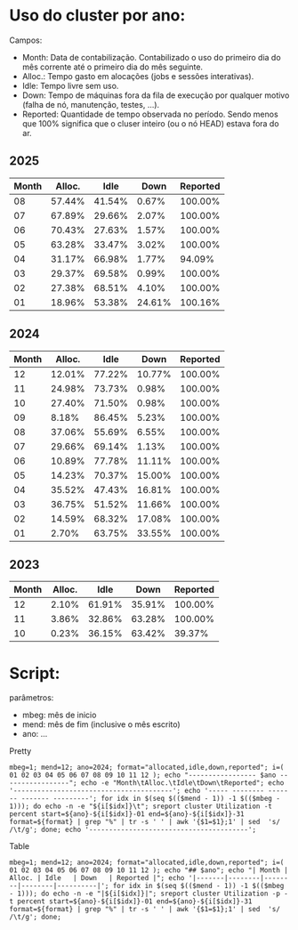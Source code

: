 # Uso do cluster por ano:
Campos:
 - Month: Data de contabilização. Contabilizado o uso do primeiro dia do mês corrente até o primeiro dia do mês seguinte.
 - Alloc.: Tempo gasto em alocações (jobs e sessões interativas).
 - Idle: Tempo livre sem uso.
 - Down: Tempo de máquinas fora da fila de execução por qualquer motivo (falha de nó, manutenção, testes, ...).
 - Reported: Quantidade de tempo observada no período. Sendo menos que 100% significa que o cluser inteiro (ou o nó HEAD) estava fora do ar.

## 2025
| Month | Alloc. | Idle   | Down   | Reported |
|-------|--------|--------|--------|----------|
|08|57.44%|41.54%|0.67%|100.00%|
|07|67.89%|29.66%|2.07%|100.00%|
|06|70.43%|27.63%|1.57%|100.00%|
|05|63.28%|33.47%|3.02%|100.00%|
|04|31.17%|66.98%|1.77%|94.09%|
|03|29.37%|69.58%|0.99%|100.00%|
|02|27.38%|68.51%|4.10%|100.00%|
|01|18.96%|53.38%|24.61%|100.16%|


## 2024
| Month | Alloc. | Idle   | Down   | Reported |
|-------|--------|--------|--------|----------|
|12|12.01%|77.22%|10.77%|100.00%|
|11|24.98%|73.73%|0.98%|100.00%|
|10|27.40%|71.50%|0.98%|100.00%|
|09|8.18%|86.45%|5.23%|100.00%|
|08|37.06%|55.69%|6.55%|100.00%|
|07|29.66%|69.14%|1.13%|100.00%|
|06|10.89%|77.78%|11.11%|100.00%|
|05|14.23%|70.37%|15.00%|100.00%|
|04|35.52%|47.43%|16.81%|100.00%|
|03|36.75%|51.52%|11.66%|100.00%|
|02|14.59%|68.32%|17.08%|100.00%|
|01|2.70%|63.75%|33.55%|100.00%|


## 2023
| Month | Alloc. | Idle   | Down   | Reported |
|-------|--------|--------|--------|----------|
| 12 | 2.10%  | 61.91% | 35.91% | 100.00%  |
| 11 | 3.86%  | 32.86% | 63.28% | 100.00%  |
| 10 | 0.23%  | 36.15% | 63.42% | 39.37%   |

# Script:

parâmetros: 
 - mbeg: mês de inicio
 - mend: mês de fim (inclusive o mês escrito)
 - ano: ...

Pretty
```
mbeg=1; mend=12; ano=2024; format="allocated,idle,down,reported"; i=( 01 02 03 04 05 06 07 08 09 10 11 12 ); echo "----------------- $ano -----------------"; echo -e "Month\tAlloc.\tIdle\tDown\tReported"; echo '----------------------------------------'; echo '----- -------- ------- ------- ---------'; for idx in $(seq $(($mend - 1)) -1 $(($mbeg - 1))); do echo -n -e "${i[$idx]}\t"; sreport cluster Utilization -t percent start=${ano}-${i[$idx]}-01 end=${ano}-${i[$idx]}-31 format=${format} | grep "%" | tr -s ' ' | awk '{$1=$1};1' | sed  's/ /\t/g'; done; echo '----------------------------------------';
```

Table
```
mbeg=1; mend=12; ano=2024; format="allocated,idle,down,reported"; i=( 01 02 03 04 05 06 07 08 09 10 11 12 ); echo "## $ano"; echo "| Month | Alloc. | Idle   | Down   | Reported |"; echo '|-------|--------|--------|--------|----------|'; for idx in $(seq $(($mend - 1)) -1 $(($mbeg - 1))); do echo -n -e "|${i[$idx]}|"; sreport cluster Utilization -p -t percent start=${ano}-${i[$idx]}-01 end=${ano}-${i[$idx]}-31 format=${format} | grep "%" | tr -s ' ' | awk '{$1=$1};1' | sed  's/ /\t/g'; done;
```
